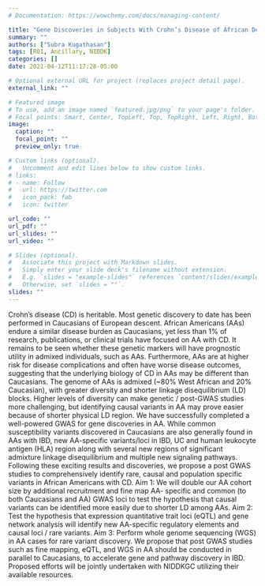 ```yaml
---
# Documentation: https://wowchemy.com/docs/managing-content/

title: "Gene Discoveries in Subjects With Crohn’s Disease of African Descent"
summary: ""
authors: ["Subra Kugathasan"]
tags: [R01, Ancillary, NIDDK]
categories: []
date: 2021-04-12T11:17:28-05:00

# Optional external URL for project (replaces project detail page).
external_link: ""

# Featured image
# To use, add an image named `featured.jpg/png` to your page's folder.
# Focal points: Smart, Center, TopLeft, Top, TopRight, Left, Right, BottomLeft, Bottom, BottomRight.
image:
  caption: ""
  focal_point: ""
  preview_only: true

# Custom links (optional).
#   Uncomment and edit lines below to show custom links.
# links:
# - name: Follow
#   url: https://twitter.com
#   icon_pack: fab
#   icon: twitter

url_code: ""
url_pdf: ""
url_slides: ""
url_video: ""

# Slides (optional).
#   Associate this project with Markdown slides.
#   Simply enter your slide deck's filename without extension.
#   E.g. `slides = "example-slides"` references `content/slides/example-slides.md`.
#   Otherwise, set `slides = ""`.
slides: ""
---
```


Crohn’s disease (CD) is heritable. Most genetic discovery to date has been performed in Caucasians of European descent. African Americans (AAs) endure a similar disease burden as Caucasians, yet less than 1% of research, publications, or clinical trials have focused on AA with CD. It remains to be seen whether these genetic markers will have prognostic utility in admixed individuals, such as AAs. Furthermore, AAs are at higher risk for disease complications and often have worse disease outcomes, suggesting that the underlying biology of CD in AAs may be different than Caucasians. The genome of AAs is admixed (~80% West African and 20% Caucasian), with greater diversity and shorter linkage disequilibrium (LD) blocks. Higher levels of diversity can make genetic / post-GWAS studies more challenging, but identifying causal variants in AA may prove easier because of shorter physical LD region. We have successfully completed a well-powered GWAS for gene discoveries in AA. While common susceptibility variants discovered in Caucasians are also generally found in AAs with IBD, new AA-specific variants/loci in IBD, UC and human leukocyte antigen (HLA) region along with several new regions of significant admixture linkage disequilibrium and multiple new signaling pathways. Following these exciting results and discoveries, we propose a post GWAS studies to comprehensively identify rare, causal and population specific variants in African Americans with CD. Aim 1: We will double our AA cohort size by additional recruitment and fine map AA- specific and common (to both Caucasians and AA) GWAS loci to test the hypothesis that causal variants can be identified more easily due to shorter LD among AAs. Aim 2: Test the hypothesis that expression quantitative trait loci (eQTL) and gene network analysis will identify new AA-specific regulatory elements and causal loci / rare variants. Aim 3: Perform whole genome sequencing (WGS) in AA cases for rare variant discovery. We propose that post GWAS studies such as fine mapping, eQTL, and WGS in AA should be conducted in parallel to Caucasians, to accelerate gene and pathway discovery in IBD. Proposed efforts will be jointly undertaken with NIDDKGC utilizing their available resources.
